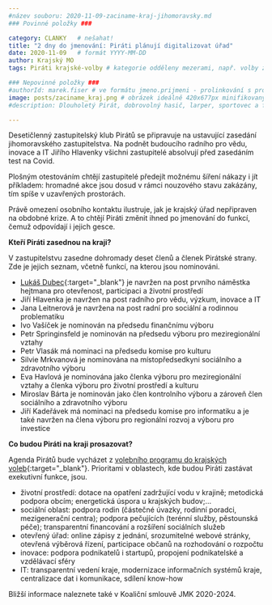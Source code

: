 ```yaml
---
#název souboru: 2020-11-09-zaciname-kraj-jihomoravsky.md
### Povinné položky ###

category: CLANKY   # nešahat!
title: "2 dny do jmenování: Piráti plánují digitalizovat úřad"
date: 2020-11-09   # formát YYYY-MM-DD
author: Krajský MO
tags: Piráti krajské-volby # kategorie odděleny mezerami, např. volby zemědělství životní-prostředí piráti (viz https://jihomoravsky.pirati.cz/tags/)

### Nepovinné položky ###
#authorId: marek.fiser # ve formátu jmeno.prijmeni - prolinkování s profilem přes uid
image: posts/zaciname_kraj.png # obrázek ideálně 420x677px minifikovaný přes https://tinypng.com/
#description: Dlouholetý Pirát, dobrovolný hasič, larper, sportovec a fanda 3D tisku stojí v čele jihomoravské pirátské kandidátky. S čím vede Piráty na kraj?

---
```


Desetičlenný zastupitelský klub Pirátů se připravuje na ustavující zasedání jihomoravského zastupitelstva. Na podnět budoucího radního pro vědu, inovace a IT Jiřího Hlavenky všichni zastupitelé absolvují před zasedáním test na Covid.

Plošným otestováním chtějí zastupitelé předejít možnému šíření nákazy i jít příkladem: hromadné akce jsou dosud v rámci nouzového stavu zakázány, tím spíše v uzavřených prostorách.

Právě omezení osobního kontaktu ilustruje, jak je krajský úřad nepřipraven na obdobné krize. A to chtějí Piráti změnit ihned po jmenování do funkcí, čemuž odpovídají i jejich gesce.

**Kteří Piráti zasednou na kraji?**

V zastupitelstvu zasedne dohromady deset členů a členek Pirátské strany. Zde je jejich seznam, včetně funkcí, na kterou jsou nominováni.

- [Lukáš Dubec](https://jihomoravsky.pirati.cz/lide/lukas-dubec/){:target="_blank"} je navržen na post prvního náměstka hejtmana pro otevřenost, participaci a životní prostředí
- Jiří Hlavenka je navržen na post radního pro vědu, výzkum, inovace a IT
- Jana Leitnerová je navržena na post radní pro sociální a rodinnou problematiku
- Ivo Vašíček je nominován na předsedu finančnímu výboru
- Petr Springinsfeld je nominován na předsedu výboru pro meziregionální vztahy
- Petr Vlasák má nominaci na předsedu komise pro kulturu
- Silvie Mrkvanová je nominována na místopředsedkyni sociálního a zdravotního výboru
- Eva Havlová je nominována jako členka výboru pro meziregionální vztahy a členka výboru pro životní prostředí a kulturu
- Miroslav Bárta je nominován jako člen kontrolního výboru a zároveň člen sociálního a zdravotního výboru
- Jiří Kadeřávek má nominaci na předsedu komise pro informatiku a je také navržen na člena výboru pro regionální rozvoj a výboru pro investice

**Co budou Piráti na kraji prosazovat?**

Agenda Pirátů bude vycházet z [volebního programu do krajských voleb](https://jihomoravsky.pirati.cz/program/){:target="_blank"}. Prioritami v oblastech, kde budou Piráti zastávat exekutivní funkce, jsou.

- životní prostředí: dotace na opatření zadržující vodu v krajině; metodická podpora obcím; energetická úspora u krajských budov;...
- sociální oblast: podpora rodin (částečné úvazky, rodinní poradci, mezigenerační centra); podpora pečujících (terénní služby, pěstounská péče); transparentní financování a rozšíření sociálních služeb
- otevřený úřad: online zápisy z jednání, srozumitelné webové stránky, otevřená výběrová řízení, participace občanů na rozhodování o rozpočtu
- inovace: podpora podnikatelů i startupů, propojení podnikatelské a vzdělávací sféry
- IT: transparentní vedení kraje, modernizace informačních systémů kraje, centralizace dat i komunikace, sdílení know-how

Bližší informace naleznete také v Koaliční smlouvě JMK 2020-2024.
